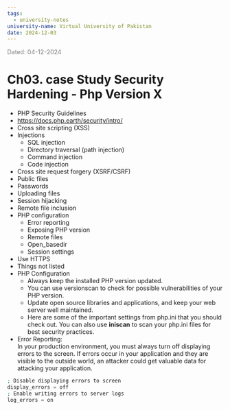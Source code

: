 ```yaml
---
tags:
  - university-notes
university-name: Virtual University of Pakistan
date: 2024-12-03
---
```


<span style="color: gray;">Dated: 04-12-2024</span>

# Ch03. case Study Security Hardening - Php Version X

- PHP Security Guidelines
- https://docs.php.earth/security/intro/
- Cross site scripting (XSS)
- Injections
    - SQL injection
    - Directory traversal (path injection)
    - Command injection
    - Code injection
- Cross site request forgery (XSRF/CSRF)
- Public files
- Passwords
- Uploading files
- Session hijacking
- Remote file inclusion
- PHP configuration
    - Error reporting
    - Exposing PHP version
    - Remote files
    - Open_basedir
    - Session settings
- Use HTTPS
- Things not listed
- PHP Configuration
	- Always keep the installed PHP version updated.
	- You can use versionscan to check for possible vulnerabilities of your PHP version.
	- Update open source libraries and applications, and keep your web server well maintained.  
	- Here are some of the important settings from php.ini that you should check out. You can also use **iniscan** to scan your php.ini files for best security practices.
- Error Reporting:  
   In your production environment, you must always turn off displaying errors to the screen. If errors occur in your application and they are visible to the outside world, an attacker could get valuable data for attacking your application. 

```php
; Disable displaying errors to screen
display_errors = off
; Enable writing errors to server logs
log_errors = on
```